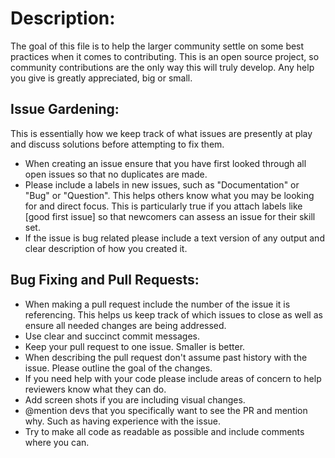 # Description:

The goal of this file is to help the larger community settle on some best practices when it comes to contributing. This is an open source project, so community contributions are the only way this will truly develop. Any help you give is greatly appreciated, big or small.

## Issue Gardening:

This is essentially how we keep track of what issues are presently at play and discuss solutions before attempting to fix them.

-   When creating an issue ensure that you have first looked through all open issues so that no duplicates are made.
-   Please include a labels in new issues, such as "Documentation" or "Bug" or "Question". This helps others know what you may be looking for and direct focus. This is particularly true if you attach labels like [good first issue] so that newcomers can assess an issue for their skill set.
-   If the issue is bug related please include a text version of any output and clear description of how you created it.

## Bug Fixing and Pull Requests:

-   When making a pull request include the number of the issue it is referencing. This helps us keep track of which issues to close as well as ensure all needed changes are being addressed.
-   Use clear and succinct commit messages.
-   Keep your pull request to one issue. Smaller is better.
-   When describing the pull request don't assume past history with the issue. Please outline the goal of the changes.
-   If you need help with your code please include areas of concern to help reviewers know what they can do.
-   Add screen shots if you are including visual changes.
-   @mention devs that you specifically want to see the PR and mention why. Such as having experience with the issue.
-   Try to make all code as readable as possible and include comments where you can.
